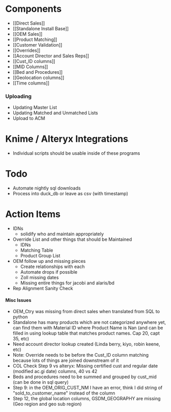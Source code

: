 
# Components

- [[Direct Sales]]
- [[Standalone Install Base]]
- [[OEM Sales]]
- [[Product Matching]]
- [[Customer Validation]]
- [[Overrides]]
- [[Account Director and Sales Reps]]
- [[Cust_ID columns]]
- [[MID Columns]]
- [[Bed and Procedures]]
- [[Geolocation columns]]
- [[Time columns]]

### Uploading
- Updating Master List
- Updating Matched and Unmatched Lists
- Upload to ACM

# Knime / Alteryx Integrations
- Individual scripts should be usable inside of these programs

# Todo
- Automate nightly sql downloads
- Process into duck_db or leave as csv (with timestamp)

# Action Items
- IDNs
	- solidify who and maintain appropriately
- Override List and other things that should be Maintained
	- IDNs
	- Matching Table
	- Product Group List
- OEM follow up and missing pieces
	- Create relationships with each
	- Automate drops if possible
	- Zoll missing dates
	- Missing entire things for jacobi and alaris/bd
- Rep Alignment Sanity Check



#### Misc Issues
- OEM_Ctry was missing from direct sales when translated from SQL to python
- Standalone has many products which are not categorized anywhere yet, can find them with Material ID where Product Name is Nan (and can be filled in using lookup table that matches product names. Cap 20, capt 35, etc)
- Need account director lookup created (Linda berry, kiyo, robin keene, etc)
- Note: Override needs to be before the Cust_ID column matching because lots of things are joined downstream of it
-  COL Check Step 9 vs alteryx: Missing certified cust and regular date (modified ac.gi date) columns, 40 vs 42
- Beds and procedures need to be summed and grouped by cust_mid (can be done in sql query)
- Step 9: in the OEM_ORIG_CUST_NM I have an error, think I did string of "sold_to_customer_name" instead of the column
- Step 12, the global location columns, GSDM_GEOGRAPHY are missing (Geo region and geo sub region)

